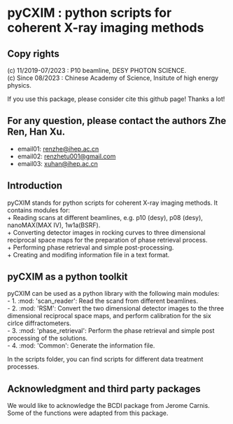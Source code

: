 # pyCXIM : python scripts for coherent X-ray imaging methods
## Copy rights
 (c) 11/2019-07/2023 : P10 beamline, DESY PHOTON SCIENCE.  
 (c) Since 08/2023 : Chinese Academy of Science, Insitute of high energy physics. 
 
 If you use this package, please consider cite this github page! Thanks a lot!
## For any question, please contact the authors Zhe Ren, Han Xu.
 * email01: renzhe@ihep.ac.cn  
 * email02: renzhetu001@gmail.com  
 * email03: xuhan@ihep.ac.cn  
## Introduction
 pyCXIM stands for python scripts for coherent X-ray imaging methods. 
 It contains modules for:  
	+  Reading scans at different beamlines, e.g. p10 (desy), p08 (desy), nanoMAX(MAX IV), 1w1a(BSRF).  
	+ Converting detector images in rocking curves to three dimensional reciprocal space maps for the preparation of phase retrieval process.  
	+ Performing phase retrieval and simple post-processing.  
	+ Creating and modifing information file in a text format.  

## pyCXIM as a python toolkit
 pyCXIM can be used as a python library with the following main modules:  
	- 1. :mod: 'scan_reader': Read the scand from different beamlines.  
	- 2. :mod: 'RSM': Convert the two dimensional detector images to the three dimensional reciprocal space maps, and perform calibration for the six cirlce diffractometers.  
	- 3. :mod: 'phase_retrieval': Perform the phase retrieval and simple post processing of the solutions.  
	- 4. :mod: 'Common': Generate the information file.  

 In the scripts folder, you can find scripts for different data treatment processes.  

## Acknowledgment and third party packages
 We would like to acknowledge the BCDI package from Jerome Carnis. Some of the functions were adapted from this package.
 
 
